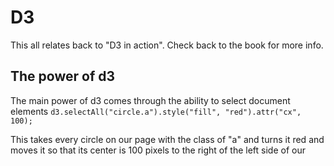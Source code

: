 # D3

This all relates back to "D3 in action". Check back to the book for more info.

## The power of d3

The main power of d3 comes through the ability to select document elements
`d3.selectAll("circle.a").style("fill", "red").attr("cx", 100);`

This takes every circle on our page with the class of "a" and turns it red and moves it so that its center is 100 pixels to the right of the left side of our <svg> canvas.
